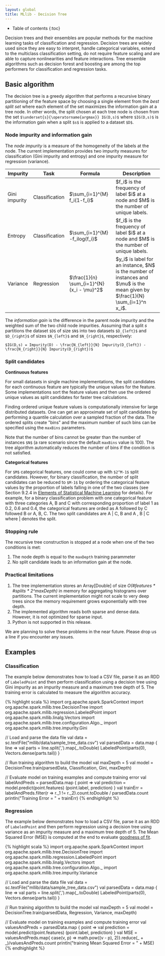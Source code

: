 ```yaml
---
layout: global
title: MLlib - Decision Tree
---
```


* Table of contents
{:toc}

Decision trees and their ensembles are popular methods for the machine learning tasks of
classification and regression. Decision trees are widely used since they are easy to interpret,
handle categorical variables, extend to the multiclass classification setting, do not require
feature scaling and are able to capture nonlinearities and feature interactions. Tree ensemble
algorithms such as decision forest and boosting are among the top performers for classification and
regression tasks.

## Basic algorithm

The decision tree is a greedy algorithm that performs a recursive binary partitioning of the feature
space by choosing a single element from the *best split set* where each element of the set maximizes
the information gain at a tree node. In other words, the split chosen at each tree node is chosen
from the set `$\underset{s}{\operatorname{argmax}} IG(D,s)$` where `$IG(D,s)$` is the information
gain when a split `$s$` is applied to a dataset `$D$`.

### Node impurity and information gain

The *node impurity* is a measure of the homogeneity of the labels at the node. The current
implementation provides two impurity measures for classification (Gini impurity and entropy) and one
impurity measure for regression (variance).

<table class="table">
  <thead>
    <tr><th>Impurity</th><th>Task</th><th>Formula</th><th>Description</th></tr>
  </thead>
  <tbody>
    <tr>
      <td>Gini impurity</td>
	  <td>Classification</td>
	  <td>$\sum_{i=1}^{M} f_i(1-f_i)$</td><td>$f_i$ is the frequency of label $i$ at a node and $M$ is the number of unique labels.</td>
    </tr>
    <tr>
      <td>Entropy</td>
	  <td>Classification</td>
	  <td>$\sum_{i=1}^{M} -f_ilog(f_i)$</td><td>$f_i$ is the frequency of label $i$ at a node and $M$ is the number of unique labels.</td>
    </tr>
    <tr>
      <td>Variance</td>
	  <td>Regression</td>
     <td>$\frac{1}{n} \sum_{i=1}^{N} (x_i - \mu)^2$</td><td>$y_i$ is label for an instance,
	  $N$ is the number of instances and $\mu$ is the mean given by $\frac{1}{N} \sum_{i=1}^n x_i$.</td>
    </tr>
  </tbody>
</table>

The *information gain* is the difference in the parent node impurity and the weighted sum of the two
child node impurities. Assuming that a split $s$ partitions the dataset `$D$` of size `$N$` into two
datasets `$D_{left}$` and `$D_{right}$` of sizes `$N_{left}$` and `$N_{right}$`, respectively:

`$IG(D,s) = Impurity(D) - \frac{N_{left}}{N} Impurity(D_{left}) - \frac{N_{right}}{N} Impurity(D_{right})$`

### Split candidates

**Continuous features**

For small datasets in single machine implementations, the split candidates for each continuous
feature are typically the unique values for the feature. Some implementations sort the feature
values and then use the ordered unique values as split candidates for faster tree calculations.

Finding ordered unique feature values is computationally intensive for large distributed
datasets. One can get an approximate set of split candidates by performing a quantile calculation
over a sampled fraction of the data. The ordered splits create "bins" and the maximum number of such
bins can be specified using the `maxBins` parameters.

Note that the number of bins cannot be greater than the number of instances `$N$` (a rare scenario
since the default `maxBins` value is 100). The tree algorithm automatically reduces the number of
bins if the condition is not satisfied.

**Categorical features**

For `$M$` categorical features, one could come up with `$2^M-1$` split candidates. However, for
binary classification, the number of split candidates can be reduced to `$M-1$` by ordering the
categorical feature values by the proportion of labels falling in one of the two classes (see
Section 9.2.4 in
[Elements of Statistical Machine Learning](http://statweb.stanford.edu/~tibs/ElemStatLearn/) for
details). For example, for a binary classification problem with one categorical feature with three
categories A, B and C with corresponding proportion of label 1 as 0.2, 0.6 and 0.4, the categorical
features are orded as A followed by C followed B or A, B, C. The two split candidates are A \| C, B
and A , B \| C where \| denotes the split.

### Stopping rule

The recursive tree construction is stopped at a node when one of the two conditions is met:

1. The node depth is equal to the `maxDepth` training parammeter
2. No split candidate leads to an information gain at the node.

### Practical limitations

1. The tree implementation stores an Array[Double] of size *O(#features \* #splits \* 2^maxDepth)*
   in memory for aggregating histograms over partitions. The current implementation might not scale
   to very deep trees since the memory requirement grows exponentially with tree depth.
2. The implemented algorithm reads both sparse and dense data. However, it is not optimized for
   sparse input.
3. Python is not supported in this release.
 
We are planning to solve these problems in the near future. Please drop us a line if you encounter
any issues.

## Examples

### Classification

The example below demonstrates how to load a CSV file, parse it as an RDD of `LabeledPoint` and then
perform classification using a decision tree using Gini impurity as an impurity measure and a
maximum tree depth of 5. The training error is calculated to measure the algorithm accuracy.

<div class="codetabs">
<div data-lang="scala">
{% highlight scala %}
import org.apache.spark.SparkContext
import org.apache.spark.mllib.tree.DecisionTree
import org.apache.spark.mllib.regression.LabeledPoint
import org.apache.spark.mllib.linalg.Vectors
import org.apache.spark.mllib.tree.configuration.Algo._
import org.apache.spark.mllib.tree.impurity.Gini

// Load and parse the data file
val data = sc.textFile("mllib/data/sample_tree_data.csv")
val parsedData = data.map { line =>
  val parts = line.split(',').map(_.toDouble)
  LabeledPoint(parts(0), Vectors.dense(parts.tail))
}

// Run training algorithm to build the model
val maxDepth = 5
val model = DecisionTree.train(parsedData, Classification, Gini, maxDepth)

// Evaluate model on training examples and compute training error
val labelAndPreds = parsedData.map { point =>
  val prediction = model.predict(point.features)
  (point.label, prediction)
}
val trainErr = labelAndPreds.filter(r => r._1 != r._2).count.toDouble / parsedData.count
println("Training Error = " + trainErr)
{% endhighlight %}
</div>
</div>

### Regression

The example below demonstrates how to load a CSV file, parse it as an RDD of `LabeledPoint` and then
perform regression using a decision tree using variance as an impurity measure and a maximum tree
depth of 5. The Mean Squared Error (MSE) is computed at the end to evaluate
[goodness of fit](http://en.wikipedia.org/wiki/Goodness_of_fit).

<div class="codetabs">
<div data-lang="scala">
{% highlight scala %}
import org.apache.spark.SparkContext
import org.apache.spark.mllib.tree.DecisionTree
import org.apache.spark.mllib.regression.LabeledPoint
import org.apache.spark.mllib.linalg.Vectors
import org.apache.spark.mllib.tree.configuration.Algo._
import org.apache.spark.mllib.tree.impurity.Variance

// Load and parse the data file
val data = sc.textFile("mllib/data/sample_tree_data.csv")
val parsedData = data.map { line =>
  val parts = line.split(',').map(_.toDouble)
  LabeledPoint(parts(0), Vectors.dense(parts.tail))
}

// Run training algorithm to build the model
val maxDepth = 5
val model = DecisionTree.train(parsedData, Regression, Variance, maxDepth)

// Evaluate model on training examples and compute training error
val valuesAndPreds = parsedData.map { point =>
  val prediction = model.predict(point.features)
  (point.label, prediction)
}
val MSE = valuesAndPreds.map{ case(v, p) => math.pow((v - p), 2)}.reduce(_ + _)/valuesAndPreds.count
println("training Mean Squared Error = " + MSE)
{% endhighlight %}
</div>
</div>
